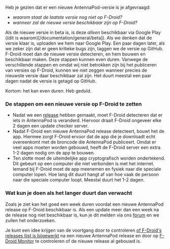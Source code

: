 Heb je gezien dat er een nieuwe AntennaPod-versie is je afgevraagd:

* *waarom staat de laatste versie nog niet op F-Droid?*
* *wanneer zal de nieuwe versie beschikbaar zijn op F-Droid?*

Als de nieuwe versie in beta is, is deze *alleen* beschikbaar via Google Play ((dit is waarom)[/documentation/general/beta]). Als we denken dat de versie klaar is, uploaden we hem naar Google Play. Een paar dagen later, als we zeker zijn dat er geen kritieke bugs zijn, taggen we de versie op GitHub. F-Droid moet dan de nieuwe versie detecteren, en hem bouwen en beschikbaar maken. Deze stappen kunnen even duren. Vanwege de verschillende stappen en omdat wij niet betrokken zijn bij het publiceren van versies op F-Droid, kunnen we niet zeggen wanneer precies de nieuwste versie daar beschikbaar zal zijn. Het duurt meestal een paar dagen nadat de versie is getagd op GitHub.

Kortom: het kan even duren. Heb geduld.

### De stappen om een nieuwe versie op F-Droid te zetten

- Nadat we een [release](https://github.com/AntennaPod/AntennaPod/releases) hebben gemaakt, moet F-Droid detecteren dat er iets in AntennaPod is veranderd. Hiervoor draait F-Droid ongeveer elke 2 dagen een update checker server.
- Nadat F-Droid een nieuwe AntennaPod release detecteert, bouwt het de app. Hiermee zorgt F-Droid ervoor dat de app die je downloadt echt overeenkomt met de broncode die AntennaPod publiceert. Omdat er veel apps moeten worden gebouwd, heeft de F-Droid server een extra 1-2 dagen nodig om de app te bouwen.
- Ten slotte moet de uiteindelijke app cryptografisch worden ondertekend. Dit gebeurt op een computer die niet verbonden is met het internet. Iemand bij F-Droid moet de app meenemen en fysiek naar die speciale computer lopen. Hoe lang dit duurt hangt af van hoe vaak de persoon naar die speciale computer loopt. Meestal duurt het 1-2 dagen.

### Wat kun je doen als het langer duurt dan verwacht

Zoals je ziet kan het goed een week duren voordat een nieuwe AntennaPod release op F-Droid beschikbaar is. Als een update meer dan een week na de release nog niet beschikbaar is, kun je dit melden via ons [forum](https://forum.antennapod.org/) en we zullen het onderzoeken.

Je kunt een idee krijgen van de voortgang door te controleren [of F-Droid's releases lijst is bijgewerkt](https://gitlab.com/fdroid/fdroiddata/-/commits/master?search=Update+known+apks) na een nieuwe AntennaPod release en door op [F-Droid Monitor](https://monitor.f-droid.org/builds/build) te controleren of de nieuwe release al gebouwd is.
